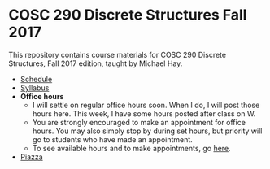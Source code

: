 # COSC 290 Discrete Structures Fall 2017

This repository contains course materials for COSC 290 Discrete Structures, Fall 2017 edition, taught by Michael Hay.

- [Schedule](schedule.md)
- [Syllabus](syllabus.pdf)
- **Office hours** 
    + I will settle on regular office hours soon.  When I do, I will post those hours here.  This week, I have some hours posted after class on W.
    + You are strongly encouraged to make an appointment for office hours.  You may also simply stop by during set hours, but priority will go to students who have made an appointment.
    + To see available hours and to make appointments, go [here](https://goo.gl/6STXDi).
- [Piazza](https://piazza.com/class/j6wy4c4b6j73om)
